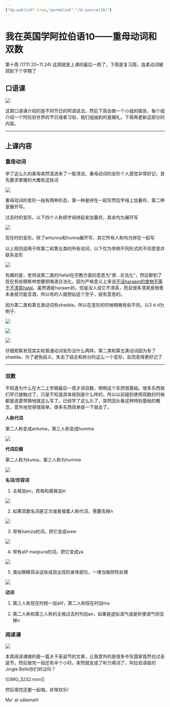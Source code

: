 ```yaml
---
{"dg-publish":true,"permalink":"/d-source/10/"}
---
```


# 我在英国学阿拉伯语10——重母动词和双数

第十周 (17.11.20~11.24) 这周就是上课的最后一周了，下周是复习周，连柔动词被鸽到下个学期了

  
## 口语课

![](https://pic4.zhimg.com/80/v2-459cf511bd1d35a2f67635e17f6ca9e3_720w.webp)

这周口语课介绍的是不同节日的阿语说法，然后下周会做一个小组的报告，每个组介绍一个阿拉伯世界的节日或者习俗，我们组抽到的是婚礼，下周再更新这部分的内容。

---

## 上课内容

### 重母动词

学了这么久的柔母突然混进来了一股清流，重母动词的变形个人感觉非常好记，首先要求掌握的大概有这些词

![](https://pic4.zhimg.com/80/v2-43f944d3c5180281b04b943fbaae266f_720w.webp)

重母动词的变形一般有两种形态，第一种是拼在一起写然后字母上加叠符，第二种是展开写。

  

过去时的变形，以下四个人称把字母拼起来加叠符，其余均为展开写

![](https://pic1.zhimg.com/80/v2-ccf282c04db76cb8c116d9c791ee4cf0_720w.webp)

现在时的变形，除了antunna和hunna展开写，其它所有人称均为拼在一起写

  

以上规则适用于除第二和第五类的所有动词，以下仅为举例不同形式的不同意思并联系变形

![](https://pic1.zhimg.com/80/v2-249fbc80594424590441827364a6ff48_720w.webp)

有趣的是，老师说第二类的Hallal在宗教方面的意思为"使...合法化"，然后聊到了现在有些穆斯林想要把喝酒合法化，因为严格意义上来说[不洁haraam的食物不等于不清真halal](https://link.zhihu.com/?target=https%3A//special.worldofislam.info/Food/halal_haram.html)，虽然酒是haraam的，但是没人说它不清真，而且很多清真食物里本身就可能含酒，所以有的人就想钻这个空子，挺有意思的。

  

因为第二类和第五类动词有shadda，所以在变形的时候稍微有些不同，以3 d d为例子:

![](https://pic2.zhimg.com/80/v2-f8b40e2151473850f9774358a9c55eb9_720w.webp)

![](https://pic1.zhimg.com/80/v2-b810ecdda175cd103a852a9431414f2c_720w.webp)

![](https://pic2.zhimg.com/80/v2-1a3fe4991d9e61461396f6c9bc4d953d_720w.webp)

仔细观察发现其实和普通动词变形没什么两样。第二类和第五类动词因为有了shadda，为了避免歧义，失去了结合和拆分的这么一个变形，反而变得更好记了

---

### 双数

不知道为什么在大二上学期最后一周才讲双数，明明这个东西很基础。很多东西我们早已接触过了，只是不知道具体规则是什么样的，所以以前碰到使用双数的时候都是连蒙带猜地就这么写了。已经学了这么久了，突然回头看这种特别基础的概念，意外地觉得很简单，很多东西简单提一下就会了。

  

**人称代词**

第二人称变成antuma，第三人称变成humma

![](https://pic2.zhimg.com/80/v2-0c62dfe55ed4bc0d0bf6e2c2b30d70c9_720w.webp)

  

**代词后缀**

第二人称为kuma，第三人称为humma

![](https://pic1.zhimg.com/80/v2-cf9f6df7055976663e5bee15678573b4_720w.webp)

  

**名词/形容词**

1) 主格加an，宾格和属格加in

![](https://pic3.zhimg.com/80/v2-f9004011d1c6f238568439f6b714cbd6_720w.webp)

2) 如果双数名词是正次或者接着人称代词，需要去掉n

![](https://pic2.zhimg.com/80/v2-073d69f6e9bb09c253d9735433cb8221_720w.webp)

3) 带有hamza的词，把它变成waw

![](https://pic4.zhimg.com/80/v2-8e229e383674f936ba91a17f9f92d6a3_720w.webp)

4) 带有alif maqsura的词，把它变成ya

![](https://pic1.zhimg.com/80/v2-fbb7ec7b9a223e82b213eb5fad407454_720w.webp)

5) 类似眼睛耳朵这些成双出现的身体部位，一律当做阴性处理

![](https://pic3.zhimg.com/80/v2-e716ab730b5146e29e270154925cae12_720w.webp)

**动词**

1) 第三人称现在时统一加alif，第二人称现在时加ma

2) 第二人称和第三人称的主格过去时均加an，如果是虚拟语气或是祈使语气则去掉n

  

### 阅读课

![](https://pic2.zhimg.com/80/v2-41b76723c86701eb6791d7ba9be96ad1_720w.webp)

本周阅读课做的是一篇关于圣诞节的文章，让我意外的是很多中东国家竟然也过圣诞节。然后做完一段还有半个小时，突然就变成了听力填词了，阿拉伯语版的Jingle Bells你们听过吗？

![[IMG_3232.mov]]

然后填完还要一起唱，非常欢乐!

  

Ma' al-sālamah!